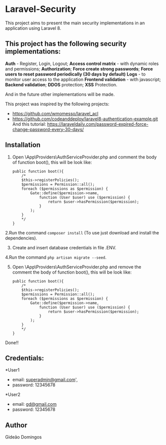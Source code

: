 # Laravel-Security

This project aims to present the main security implementations in an application using Laravel 8.

## This project has the following security implementations:

**Auth** - Register, Login, Logout;
**Access control matrix** - with dynamic roles and permissions;
**Authorization**;
**Force create strong passwords**;
**Force users to reset password periodically (30 days by default)**
**Logs** - to monitor user access to the application
**Frontend validation** - with javascript;
**Backend validation**;
**DDOS** protection;
**XSS** Protection.

And in the future other implementations will be made.

This project was inspired by the following projects:
 * https://github.com/wmomesso/laravel_acl
 * https://github.com/codeanddeploy/laravel8-authentication-example.git
And this tutorial: https://laraveldaily.com/password-expired-force-change-password-every-30-days/

## Installation

1. Open \App\Providers\AuthServiceProvider.php and comment the body of function boot(), this will be look like: 
    ```
    public function boot(){
        /*
        $this->registerPolicies();
        $permissions = Permission::all();
        foreach ($permissions as $permission) {
            Gate::define($permission->name,
                function (User $user) use ($permission) {
                    return $user->hasPermission($permission);
                }
            );
        }
        */
    }
    ```
2.Run the command ```composer install``` (To use just download and install the dependencies).

3. Create and insert database credentials in file .ENV.

4.Run the command ```php artisan migrate --seed```.

5. Open \App\Providers\AuthServiceProvider.php and remove the comment the body of function boot(), this will be look like:
    ```
    public function boot(){
        /*
        $this->registerPolicies();
        $permissions = Permission::all();
        foreach ($permissions as $permission) {
            Gate::define($permission->name,
                function (User $user) use ($permission) {
                    return $user->hasPermission($permission);
                }
            );
        }
        */
    }
    ```
Done!!

## Credentials:

*User1
  - email: superadmin@gmail.com',
  - password: 12345678
            
*User2
  - email: gd@gmail.com
  - password: 12345678
        
## Author
Gideão Domingos
